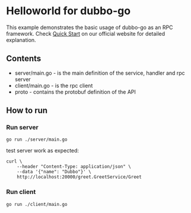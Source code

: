 # Helloworld for dubbo-go

This example demonstrates the basic usage of dubbo-go as an RPC framework. Check [Quick Start][] on our official website for detailed explanation.

## Contents

- server/main.go - is the main definition of the service, handler and rpc server
- client/main.go - is the rpc client
- proto - contains the protobuf definition of the API

## How to run

[//]: # (### Prerequisites)

[//]: # ()
[//]: # (1. Install `protoc [version3][]`)

[//]: # ()
[//]: # (    Please refer to [Protocol Buffer Compiler Installation][].)

[//]: # ()
[//]: # (2. Install `protoc-gen-go` and `protoc-gen-triple` )

[//]: # ()
[//]: # (    ```shell)

[//]: # (    # install the version of your choice of protoc-gen-go. here use the latest version as example)

[//]: # (    go install google.golang.org/protobuf/cmd/protoc-gen-go@v1.31)

[//]: # (    )
[//]: # (    # install the latest version of protoc-gen-triple)

[//]: # (    git clone https://github.com/apache/dubbo-go.git && cd ./dubbo-go)

[//]: # (    git checkout feature-triple)

[//]: # (    go mod tidy)

[//]: # (    cd ./protocol/triple/triple-tool/protoc-gen-triple)

[//]: # (    go install .)

[//]: # (    ```)

[//]: # ()
[//]: # (### Generate stub code)

[//]: # ()
[//]: # (```shell)

[//]: # (# generate related stub code with protoc-gen-go and protoc-gen-triple)

[//]: # (protoc --go_out=. --go_opt=paths=source_relative --triple_out=. --triple_opt=paths=source_relative ./greet.proto)

[//]: # (```)

### Run server
```shell
go run ./server/main.go
```

test server work as expected:
```shell
curl \
    --header "Content-Type: application/json" \
    --data '{"name": "Dubbo"}' \
    http://localhost:20000/greet.GreetService/Greet
```

### Run client
```shell
go run ./client/main.go
```

[Quick Start]: https://dubbo-next.staged.apache.org/zh-cn/overview/mannual/golang-sdk/quickstart/
[version3]: https://protobuf.dev/programming-guides/proto3/
[Protocol Buffer Compiler Installation]: https://dubbo-next.staged.apache.org/zh-cn/overview/reference/protoc-installation/